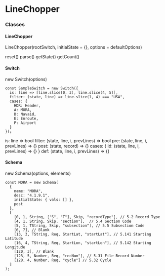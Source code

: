 # LineChopper

### Classes

#### LineChopper

LineChopper(rootSwitch, initialState = {}, options = defaultOptions)

reset()
parse()
getState()
getCount()

#### Switch

new Switch(options)

```JS
const SampleSwitch = new Switch({
  is: line => [line.slice(0, 3), line.slice(4, 5)],
  filter: (state, line) => line.slice(1, 4) === "USA",
  cases: {
    HDR: Header,
    A: MORA,
    D: Navaid,
    E: Enroute,
    P: Airport
  }
});
```

is: line => bool
filter: (state, line, i, prevLines) => bool
pre: (state, line, i, prevLines) => {}
post: (state, record) => {}
cases: { id: (state, line, i, prevLines) => {} }
def: (state, line, i, prevLines) => {}

#### Schema

new Schema(options, elements)

```JS
const MORA = new Schema(
  {
    name: "MORA",
    desc: "4.1.9.1",
    initialState: { vals: [] },
    post
  },
  [
    [0, 1, String, ["S", "T"], Skip, "recordType"], // 5.2 Record Type
    [4, 1, String, Skip, "section"],  // 5.4 Section Code
    [5, 1, TString, Skip, "subsection"], // 5.5 Subsection Code
    [6, 7], // Blank
    [13, 3, TString, Req, StartLat, "startLat"], // 5.141 Starting Latitude
    [16, 4, TString, Req, StartLon, "startLon"], // 5.142 Starting Longitude
    [120, 3], // Blank
    [123, 5, Number, Req, "recNum"], // 5.31 File Record Number
    [128, 4, Number, Req, "cycle"] // 5.32 Cycle
  ]
);
```
